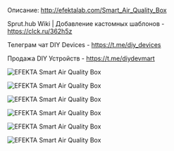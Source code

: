 Описание: http://efektalab.com/Smart_Air_Quality_Box

Sprut.hub Wiki | Добавление кастомных шаблонов - https://clck.ru/362h5z

Телеграм чат DIY Devices - https://t.me/diy_devices

Продажа DIY Устройств - https://t.me/diydevmart

![EFEKTA Smart Air Quality Box](https://raw.githubusercontent.com/smartboxchannel/EFEKTA-Smart-Air-Quality-Box/main/Images/01.png)

![EFEKTA Smart Air Quality Box](https://raw.githubusercontent.com/smartboxchannel/EFEKTA-Smart-Air-Quality-Box/main/Images/02.png)

![EFEKTA Smart Air Quality Box](https://raw.githubusercontent.com/smartboxchannel/EFEKTA-Smart-Air-Quality-Box/main/Images/03.png)

![EFEKTA Smart Air Quality Box](https://raw.githubusercontent.com/smartboxchannel/EFEKTA-Smart-Air-Quality-Box/main/Images/04.png)

![EFEKTA Smart Air Quality Box](https://raw.githubusercontent.com/smartboxchannel/EFEKTA-Smart-Air-Quality-Box/main/Images/05.png)

![EFEKTA Smart Air Quality Box](https://raw.githubusercontent.com/smartboxchannel/EFEKTA-Smart-Air-Quality-Box/main/Images/06.png)
